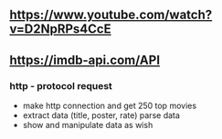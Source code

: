 ## https://www.youtube.com/watch?v=D2NpRPs4CcE
## https://imdb-api.com/API
### http - protocol request 
- make http connection and get 250 top movies
- extract data (title, poster, rate)  parse data
- show and manipulate data as wish